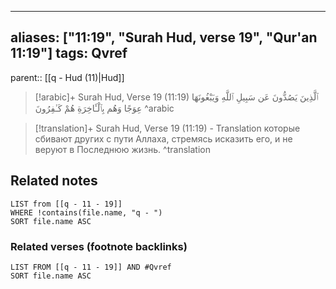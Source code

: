 
---
aliases: ["11:19", "Surah Hud, verse 19", "Qur'an 11:19"]
tags: Qvref
---

parent:: [[q - Hud (11)|Hud]]

> [!arabic]+ Surah Hud, Verse 19 (11:19)
> <span class="quran-arabic">ٱلَّذِينَ يَصُدُّونَ عَن سَبِيلِ ٱللَّهِ وَيَبْغُونَهَا عِوَجًا وَهُم بِٱلْـَٔاخِرَةِ هُمْ كَـٰفِرُونَ</span>
^arabic

> [!translation]+ Surah Hud, Verse 19 (11:19) - Translation
> которые сбивают других с пути Аллаха, стремясь исказить его, и не веруют в Последнюю жизнь.
^translation



## Related notes
```dataview
LIST from [[q - 11 - 19]]
WHERE !contains(file.name, "q - ")
SORT file.name ASC
```

### Related verses (footnote backlinks)
```dataview
LIST FROM [[q - 11 - 19]] AND #Qvref
SORT file.name ASC
```

